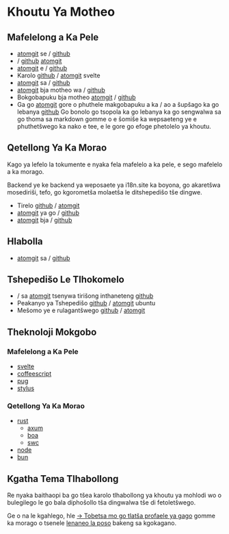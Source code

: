 # Khoutu Ya Motheo

## Mafelelong a Ka Pele

* [atomgit](https://atomgit.com/i18n/proto) se / [github](https://github.com/i18n-site/site)
* / [github](https://github.com/i18n-site/md) [atomgit](https://atomgit.com/i18n/md)
* [atomgit](https://atomgit.com/i18n/18x) e / [github](https://github.com/i18n-site/18x)
* Karolo [github](https://github.com/i18n-site/plugin) / [atomgit](https://atomgit.com/i18n/plugin) svelte
* [atomgit](https://atomgit.com/i18n/proto) sa / [github](https://github.com/i18n-site/proto)
* [atomgit](https://atomgit.com/i18n/lib) bja motheo wa / [github](https://github.com/i18n-site/lib)
* Bokgobapuku bja motheo [atomgit](https://atomgit.com/i18n/ie) / [github](https://github.com/i18n-site/ie)
* Ga go [atomgit](https://atomgit.com/i18n/x) gore o phuthele makgobapuku a ka / ao a šupšago ka go lebanya [github](https://github.com/i18n-site/x)
  Go bonolo go tsopola ka go lebanya ka go sengwalwa sa go thoma sa markdown gomme o e šomiše ka wepsaeteng ye e phuthetšwego ka nako e tee, e le gore go efoge phetolelo ya khoutu.

## Qetellong Ya Ka Morao

Kago ya lefelo la tokumente e nyaka fela mafelelo a ka pele, e sego mafelelo a ka morago.

Backend ye ke backend ya weposaete ya i18n.site ka boyona, go akaretšwa mosediriši, tefo, go kgorometša molaetša le ditshepedišo tše dingwe.

* Tirelo [github](https://github.com/i18n-api/srv) / [atomgit](https://atomgit.com/i18n-api/srv)
* [atomgit](https://atomgit.com/i18n-api/pub) ya go / [github](https://github.com/i18n-api/pub)
* [atomgit](https://atomgit.com/i18n/rust) bja / [github](https://github.com/i18n-site/rust)

## Hlabolla

* [atomgit](https://atomgit.com/i18n-api/srv.docker) sa / [github](https://github.com/i18n-api/srv.docker)

## Tshepedišo Le Tlhokomelo

* / sa [atomgit](https://atomgit.com/i18n-ops/ops) tsenywa tirišong inthaneteng [github](https://github.com/i18n-ops/ops)
* Peakanyo ya Tshepedišo [github](https://github.com/i18n-ops/ubuntu) / [atomgit](https://atomgit.com/i18n-ops/ubuntu) ubuntu
* Mešomo ye e rulagantšwego [github](https://github.com/i18n-cron/cron) / [atomgit](https://atomgit.com/i18n/cron)

## Theknoloji Mokgobo

### Mafelelong a Ka Pele

* [svelte](//svelte.dev)
* [coffeescript](//coffeescript.org)
* [pug](https://github.com/pugjs/pug)
* [stylus](https://stylus.com)

### Qetellong Ya Ka Morao

* [rust](//rust.org)
  * [axum](//github.com/tokio-rs/axum)
  * [boa](//github.com/boa-dev/boa)
  * [swc](//swc.rs)
* [node](//nodejs.org)
* [bun](//bun.dev)

## Kgatha Tema Tlhabollong

Re nyaka baithaopi ba go tšea karolo tlhabollong ya khoutu ya mohlodi wo o bulegilego le go bala diphošollo tša dingwalwa tše di fetoletšwego.

Ge o na le kgahlego, hle [→ Tobetsa mo go tlatša profaele ya gago](https://ggl.link/i18n) gomme ka morago o tsenele [lenaneo la poso](https://groups.google.com/u/2/g/i18n-site) bakeng sa kgokagano.